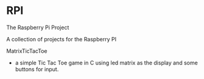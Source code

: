 # RPI
The Raspberry Pi Project

A collection of projects for the Raspberry PI

MatrixTicTacToe

- a simple Tic Tac Toe game in C using led matrix as the display and some buttons for input.
